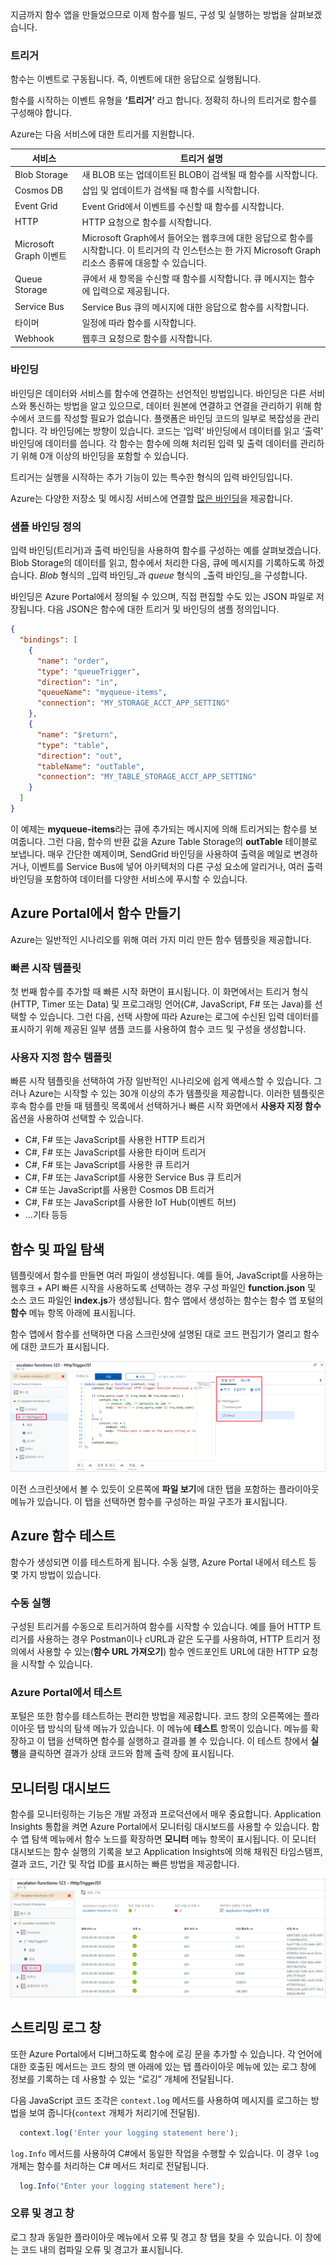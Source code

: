지금까지 함수 앱을 만들었으므로 이제 함수를 빌드, 구성 및 실행하는 방법을 살펴보겠습니다.

### <a name="triggers"></a>트리거

함수는 이벤트로 구동됩니다. 즉, 이벤트에 대한 응답으로 실행됩니다.

함수를 시작하는 이벤트 유형을 **‘트리거’** 라고 합니다. 정확히 하나의 트리거로 함수를 구성해야 합니다.

Azure는 다음 서비스에 대한 트리거를 지원합니다.

| 서비스                 | 트리거 설명  |
|-------------------------|---------|
| Blob Storage            | 새 BLOB 또는 업데이트된 BLOB이 검색될 때 함수를 시작합니다.       |
| Cosmos DB               | 삽입 및 업데이트가 검색될 때 함수를 시작합니다.      |
| Event Grid              | Event Grid에서 이벤트를 수신할 때 함수를 시작합니다.       |
| HTTP                    | HTTP 요청으로 함수를 시작합니다.      |
| Microsoft Graph 이벤트  | Microsoft Graph에서 들어오는 웹후크에 대한 응답으로 함수를 시작합니다. 이 트리거의 각 인스턴스는 한 가지 Microsoft Graph 리소스 종류에 대응할 수 있습니다.       |
| Queue Storage           | 큐에서 새 항목을 수신할 때 함수를 시작합니다. 큐 메시지는 함수에 입력으로 제공됩니다.      |
| Service Bus             | Service Bus 큐의 메시지에 대한 응답으로 함수를 시작합니다.       |
| 타이머                   | 일정에 따라 함수를 시작합니다.       |
| Webhook                | 웹후크 요청으로 함수를 시작합니다.       |

### <a name="bindings"></a>바인딩

바인딩은 데이터와 서비스를 함수에 연결하는 선언적인 방법입니다. 바인딩은 다른 서비스와 통신하는 방법을 알고 있으므로, 데이터 원본에 연결하고 연결을 관리하기 위해 함수에서 코드를 작성할 필요가 없습니다. 플랫폼은 바인딩 코드의 일부로 복잡성을 관리합니다. 각 바인딩에는 방향이 있습니다. 코드는 ‘입력’ 바인딩에서 데이터를 읽고 ‘출력’ 바인딩에 데이터를 씁니다. 각 함수는 함수에 의해 처리된 입력 및 출력 데이터를 관리하기 위해 0개 이상의 바인딩을 포함할 수 있습니다.

트리거는 실행을 시작하는 추가 기능이 있는 특수한 형식의 입력 바인딩입니다.

Azure는 다양한 저장소 및 메시징 서비스에 연결할 [많은 바인딩](https://docs.microsoft.com/azure/azure-functions/functions-triggers-bindings#supported-bindings)을 제공합니다.

### <a name="a-sample-binding-definition"></a>샘플 바인딩 정의

입력 바인딩(트리거)과 출력 바인딩을 사용하여 함수를 구성하는 예를 살펴보겠습니다. Blob Storage의 데이터를 읽고, 함수에서 처리한 다음, 큐에 메시지를 기록하도록 하겠습니다. *Blob* 형식의 _입력 바인딩_과 *queue* 형식의 _출력 바인딩_을 구성합니다.

바인딩은 Azure Portal에서 정의될 수 있으며, 직접 편집할 수도 있는 JSON 파일로 저장됩니다. 다음 JSON은 함수에 대한 트리거 및 바인딩의 샘플 정의입니다.

```json
{
  "bindings": [
    {
      "name": "order",
      "type": "queueTrigger",
      "direction": "in",
      "queueName": "myqueue-items",
      "connection": "MY_STORAGE_ACCT_APP_SETTING"
    },
    {
      "name": "$return",
      "type": "table",
      "direction": "out",
      "tableName": "outTable",
      "connection": "MY_TABLE_STORAGE_ACCT_APP_SETTING"
    }
  ]
}
```

이 예제는 **myqueue-items**라는 큐에 추가되는 메시지에 의해 트리거되는 함수를 보여줍니다. 그런 다음, 함수의 반환 값을 Azure Table Storage의 **outTable** 테이블로 보냅니다. 매우 간단한 예제이며, SendGrid 바인딩을 사용하여 출력을 메일로 변경하거나, 이벤트를 Service Bus에 넣어 아키텍처의 다른 구성 요소에 알리거나, 여러 출력 바인딩을 포함하여 데이터를 다양한 서비스에 푸시할 수 있습니다.

## <a name="creating-a-function-in-the-azure-portal"></a>Azure Portal에서 함수 만들기

Azure는 일반적인 시나리오를 위해 여러 가지 미리 만든 함수 템플릿을 제공합니다.

### <a name="quickstart-templates"></a>빠른 시작 템플릿

첫 번째 함수를 추가할 때 빠른 시작 화면이 표시됩니다. 이 화면에서는 트리거 형식(HTTP, Timer 또는 Data) 및 프로그래밍 언어(C#, JavaScript, F# 또는 Java)를 선택할 수 있습니다. 그런 다음, 선택 사항에 따라 Azure는 로그에 수신된 입력 데이터를 표시하기 위해 제공된 일부 샘플 코드를 사용하여 함수 코드 및 구성을 생성합니다.

### <a name="custom-function-templates"></a>사용자 지정 함수 템플릿

빠른 시작 템플릿을 선택하여 가장 일반적인 시나리오에 쉽게 액세스할 수 있습니다. 그러나 Azure는 시작할 수 있는 30개 이상의 추가 템플릿을 제공합니다. 이러한 템플릿은 후속 함수를 만들 때 템플릿 목록에서 선택하거나 빠른 시작 화면에서 **사용자 지정 함수** 옵션을 사용하여 선택할 수 있습니다.

- C#, F# 또는 JavaScript를 사용한 HTTP 트리거
- C#, F# 또는 JavaScript를 사용한 타이머 트리거
- C#, F# 또는 JavaScript를 사용한 큐 트리거
- C#, F# 또는 JavaScript를 사용한 Service Bus 큐 트리거
- C# 또는 JavaScript를 사용한 Cosmos DB 트리거
- C#, F# 또는 JavaScript를 사용한 IoT Hub(이벤트 허브)
- ...기타 등등

## <a name="navigating-to-your-function-and-files"></a>함수 및 파일 탐색

템플릿에서 함수를 만들면 여러 파일이 생성됩니다. 예를 들어, JavaScript를 사용하는 웹후크 + API 빠른 시작을 사용하도록 선택하는 경우 구성 파일인 **function.json** 및 소스 코드 파일인 **index.js**가 생성됩니다. 함수 앱에서 생성하는 함수는 함수 앱 포털의 **함수** 메뉴 항목 아래에 표시됩니다.

함수 앱에서 함수를 선택하면 다음 스크린샷에 설명된 대로 코드 편집기가 열리고 함수에 대한 코드가 표시됩니다.

![App Service 탐색에서 “HttpTriggerJS1” 함수가 선택되고 파일 보기 메뉴가 강조 표시된, 확장된 파일 보기 메뉴를 포함한 함수 편집기 블레이드를 보여 주는 Azure Portal의 스크린샷입니다.](../media/4-file-navigation.png)

이전 스크린샷에서 볼 수 있듯이 오른쪽에 **파일 보기**에 대한 탭을 포함하는 플라이아웃 메뉴가 있습니다. 이 탭을 선택하면 함수를 구성하는 파일 구조가 표시됩니다.

## <a name="testing-your-azure-function"></a>Azure 함수 테스트

함수가 생성되면 이를 테스트하게 됩니다. 수동 실행, Azure Portal 내에서 테스트 등 몇 가지 방법이 있습니다.

### <a name="manual-execution"></a>수동 실행

구성된 트리거를 수동으로 트리거하여 함수를 시작할 수 있습니다. 예를 들어 HTTP 트리거를 사용하는 경우 Postman이나 cURL과 같은 도구를 사용하여, HTTP 트리거 정의에서 사용할 수 있는(**함수 URL 가져오기**) 함수 엔드포인트 URL에 대한 HTTP 요청을 시작할 수 있습니다.

### <a name="testing-in-the-azure-portal"></a>Azure Portal에서 테스트

포털은 또한 함수를 테스트하는 편리한 방법을 제공합니다. 코드 창의 오른쪽에는 플라이아웃 탭 방식의 탐색 메뉴가 있습니다. 이 메뉴에 **테스트** 항목이 있습니다. 메뉴를 확장하고 이 탭을 선택하면 함수를 실행하고 결과를 볼 수 있습니다. 이 테스트 창에서 **실행**을 클릭하면 결과가 상태 코드와 함께 출력 창에 표시됩니다.

## <a name="monitoring-dashboard"></a>모니터링 대시보드

함수를 모니터링하는 기능은 개발 과정과 프로덕션에서 매우 중요합니다. Application Insights 통합을 켜면 Azure Portal에서 모니터링 대시보드를 사용할 수 있습니다. 함수 앱 탐색 메뉴에서 함수 노드를 확장하면 **모니터** 메뉴 항목이 표시됩니다. 이 모니터 대시보드는 함수 실행의 기록을 보고 Application Insights에 의해 채워진 타임스탬프, 결과 코드, 기간 및 작업 ID를 표시하는 빠른 방법을 제공합니다.

![함수의 모듈 메뉴 항목이 강조 표시되고, 여러 함수 결과와 해당 HTTP 상태 코드를 포함한 HTTP 함수 모니터 블레이드를 보여 주는 Azure Portal의 스크린샷입니다.](../media/4-monitor-function.png)

## <a name="streaming-log-window"></a>스트리밍 로그 창

또한 Azure Portal에서 디버그하도록 함수에 로깅 문을 추가할 수 있습니다. 각 언어에 대한 호출된 메서드는 코드 창의 맨 아래에 있는 탭 플라이아웃 메뉴에 있는 로그 창에 정보를 기록하는 데 사용할 수 있는 “로깅” 개체에 전달됩니다.

다음 JavaScript 코드 조각은 `context.log` 메서드를 사용하여 메시지를 로그하는 방법을 보여 줍니다(`context` 개체가 처리기에 전달됨).

```javascript
  context.log('Enter your logging statement here');
```

`log.Info` 메서드를 사용하여 C#에서 동일한 작업을 수행할 수 있습니다. 이 경우 `log` 개체는 함수를 처리하는 C# 메서드 처리로 전달됩니다.

```csharp
  log.Info("Enter your logging statement here");
```

### <a name="errors-and-warnings-window"></a>오류 및 경고 창

로그 창과 동일한 플라이아웃 메뉴에서 오류 및 경고 창 탭을 찾을 수 있습니다. 이 창에는 코드 내의 컴파일 오류 및 경고가 표시됩니다.
